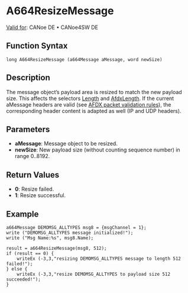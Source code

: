 # A664ResizeMessage

[Valid for](../../../Shared/FeatureAvailability.md): CANoe DE • CANoe4SW DE

## Function Syntax

```plaintext
long A664ResizeMessage (a664Message aMessage, word newSize)
```

## Description

The message object’s payload area is resized to match the new payload size. This affects the selectors [Length](../CAPLfunctionsAFDXSelectors.md#SelectorLength) and [AfdxLength](../CAPLfunctionsAFDXSelectors.md#AfdxLength). If the current aMessage headers are valid (see [AFDX packet validation rules](../../../CANoeCANalyzer/AFDX/protocols/afdxProtocolAfdx.md#validAfdxFrame)), the corresponding header content is adapted as well (IP and UDP headers).

## Parameters

- **aMessage**: Message object to be resized.
- **newSize**: New payload size (without counting sequence number) in range 0..8192.

## Return Values

- **0**: Resize failed.
- **1**: Resize successful.

## Example

```plaintext
a664Message DEMOMSG_ALLTYPES msg8 = {msgChannel = 1};
write ("DEMOMSG_ALLTYPES message initialized!");
write ("Msg Name:%s", msg8.Name);

result = a664ResizeMessage(msg8, 512);
if (result == 0) {
    writeEx (-3,3,"resizing DEMOMSG_ALLTYPES message to length 512 failed!");
} else {
    writeEx (-3,3,"resize DEMOMSG_ALLTYPES to payload size 512 succeeded!");
}
```
